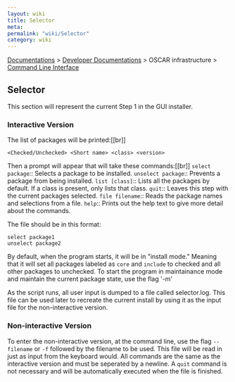 ```yaml
---
layout: wiki
title: Selector
meta: 
permalink: "wiki/Selector"
category: wiki
---
```

<!-- Name: Selector -->
<!-- Version: 7 -->
<!-- Author: wesbland -->
[Documentations](Document) > [Developer Documentations](DevelDocs) > OSCAR infrastructure > [Command Line Interface](CLI)

## Selector

This section will represent the current Step 1 in the GUI installer.

### Interactive Version

The list of packages will be printed:[[br]]

    <Checked/Unchecked> <Short name> <class> <version>
Then a prompt will appear that will take these commands:[[br]]
 `select package`::
   Selects a package to be installed.
 `unselect package`::
   Prevents a package from being installed.
 `list [class]`::
   Lists all the packages by default.  If a class is present, only lists that class.
 `quit`::
   Leaves this step with the current packages selected.
 `file filename`::
   Reads the package names and selections from a file.
 `help`::
   Prints out the help text to give more detail about the commands.

The file should be in this format:

    select package1
    unselect package2
By default, when the program starts, it will be in "install mode."  Meaning that it will set all packages labeled as `core` and `include` to checked and all other packages to unchecked.
To start the program in maintainance mode and maintain the current package state, use the flag '-m'

As the script runs, all user input is dumped to a file called selector.log.  This file can be used later to recreate the current install by using it as the input file for the non-interactive version.

### Non-interactive Version

To enter the non-interactive version, at the command line, use the flag `--filename` or `-f` followed by the filename to be used.  This file will be read in just as input from the keyboard would.  All commands are the same as the interactive version and must be seperated by a newline.  A `quit` command is not necessary and will be automatically executed when the file is finished.
